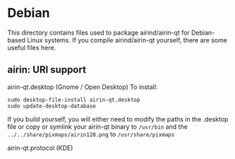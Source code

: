 
Debian
====================
This directory contains files used to package airind/airin-qt
for Debian-based Linux systems. If you compile airind/airin-qt yourself, there are some useful files here.

## airin: URI support ##


airin-qt.desktop  (Gnome / Open Desktop)
To install:

	sudo desktop-file-install airin-qt.desktop
	sudo update-desktop-database

If you build yourself, you will either need to modify the paths in
the .desktop file or copy or symlink your airin-qt binary to `/usr/bin`
and the `../../share/pixmaps/airin128.png` to `/usr/share/pixmaps`

airin-qt.protocol (KDE)

